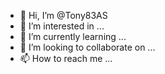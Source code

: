 - 👋 Hi, I’m @Tony83AS
- 👀 I’m interested in ...
- 🌱 I’m currently learning ...
- 💞️ I’m looking to collaborate on ...
- 📫 How to reach me ...

<!---
Tony83AS/Tony83AS is a ✨ special ✨ repository because its `README.md` (this file) appears on your GitHub profile.
You can click the Preview link to take a look at your changes.
--->
